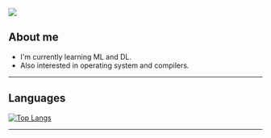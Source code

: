 ![](https://komarev.com/ghpvc/?username=rytst)

## About me
- I'm currently learning ML and DL.
- Also interested in operating system and compilers.

---

## Languages
<!-- |   C    |   Go   | Python  | Torch  | NumPy  |
| ------ | ------ | ------- | ------ | ---------- |
| <img width=50/> ![C](https://github.com/devicons/devicon/blob/master/icons/c/c-original.svg) | <img width=50> ![Go](https://github.com/devicons/devicon/blob/master/icons/go/go-original.svg) | <img width=50/> ![Python](https://github.com/devicons/devicon/blob/master/icons/python/python-original.svg) | <img width=50/> ![Torch](https://github.com/devicons/devicon/blob/master/icons/pytorch/pytorch-original.svg) | <img width=50/> ![NumPy](https://github.com/devicons/devicon/blob/master/icons/numpy/numpy-original-wordmark.svg) |

| Pandas | sklearn | Opencv | Matplotlib |
| ------ | ------ | ------ | ------ |
<img width=50/> ![Pandas](https://github.com/devicons/devicon/blob/master/icons/pandas/pandas-original.svg) | <img width=50/> ![sklearn](https://github.com/devicons/devicon/blob/master/icons/scikitlearn/scikitlearn-original.svg) | ![Opencv](https://github.com/devicons/devicon/blob/master/icons/opencv/opencv-original.svg) | <img width=50/> ![Matplotlib](https://github.com/devicons/devicon/blob/master/icons/matplotlib/matplotlib-original.svg) | -->

[![Top Langs](https://github-readme-stats.vercel.app/api/top-langs/?username=rytst&theme=catppuccin_mocha&layout=compact&hide=tex,typst,yacc,makefile,jupyter%20notebook,zig)](https://github.com/anuraghazra/github-readme-stats)


---

<!--
## Environment
| Linux | NixOS | Git | Neovim | Docker |
| ----- | ----- | --- | ------ | ------ |
| <img width=50/> ![Linux](https://github.com/devicons/devicon/blob/master/icons/linux/linux-original.svg) | <img width=50> ![NixOS](https://github.com/devicons/devicon/blob/master/icons/nixos/nixos-original.svg) |<img width=50/> ![Git](https://github.com/devicons/devicon/blob/master/icons/git/git-original-wordmark.svg) | <img width=50> ![Neovim](https://github.com/devicons/devicon/blob/master/icons/neovim/neovim-original.svg) | <img width=50/> ![Docker](https://github.com/devicons/devicon/blob/master/icons/docker/docker-original-wordmark.svg) |
-->


<!---
rytst/rytst is a ✨ special ✨ repository because its `README.md` (this file) appears on your GitHub profile.
You can click the Preview link to take a look at your changes.
--->

<!--felistate-->
